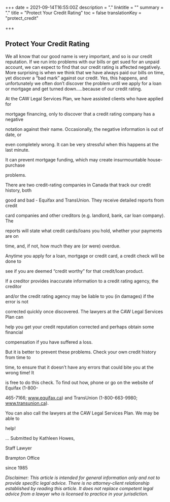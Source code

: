 +++
date = 2021-09-14T16:55:00Z
description = "."
linktitle = ""
summary = "."
title = "Protect Your Credit Rating"
toc = false
translationKey = "protect_credit"

+++
## Protect Your Credit Rating

We all know that our good name is very important, and so is our credit reputation. If we run into problems with our bills or get sued for an unpaid account, we can expect to find that our credit rating is affected negatively. More surprising is when we think that we have always paid our bills on time, yet discover a “bad mark” against our credit. Yes, this happens, and unfortunately we often don’t discover the problem until we apply for a loan or mortgage and get turned down.....because of our credit rating.

At the CAW Legal Services Plan, we have assisted clients who have applied for

mortgage financing, only to discover that a credit rating company has a negative

notation against their name. Occasionally, the negative information is out of date, or

even completely wrong. It can be very stressful when this happens at the last minute.

It can prevent mortgage funding, which may create insurmountable house-purchase

problems.

There are two credit-rating companies in Canada that track our credit history, both

good and bad - Equifax and TransUnion. They receive detailed reports from credit

card companies and other creditors (e.g. landlord, bank, car loan company). The

reports will state what credit cards/loans you hold, whether your payments are on

time, and, if not, how much they are (or were) overdue.

Anytime you apply for a loan, mortgage or credit card, a credit check will be done to

see if you are deemed “credit worthy” for that credit/loan product.

If a creditor provides inaccurate information to a credit rating agency, the creditor

and/or the credit rating agency may be liable to you (in damages) if the error is not

corrected quickly once discovered. The lawyers at the CAW Legal Services Plan can

help you get your credit reputation corrected and perhaps obtain some financial

compensation if you have suffered a loss.

But it is better to prevent these problems. Check your own credit history from time to

time, to ensure that it doesn’t have any errors that could bite you at the wrong time! It

is free to do this check. To find out how, phone or go on the website of Equifax (1-800-

465-7166; www.equifax.ca) and TransUnion (1-800-663-9980; www.transunion.ca).

You can also call the lawyers at the CAW Legal Services Plan. We may be able to

help!

... Submitted by Kathleen Howes,

Staff Lawyer

Brampton Office

since 1985

_Disclaimer: This article is intended for general information only and not to provide specific legal advice. There is no attorney-client relationship established by reading this article. It does not replace competent legal advice from a lawyer who is licensed to practice in your jurisdiction._
